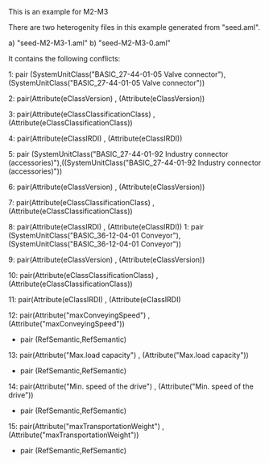 This is an example for M2-M3

There are two heterogenity files in this example generated from "seed.aml".

a) "seed-M2-M3-1.aml"
b) "seed-M2-M3-0.aml"

It contains the following conflicts:

1: pair (SystemUnitClass("BASIC_27-44-01-05 Valve connector"),(SystemUnitClass("BASIC_27-44-01-05 Valve connector"))

2: pair(Attribute(eClassVersion) , (Attribute(eClassVersion))

3: pair(Attribute(eClassClassificationClass) , (Attribute(eClassClassificationClass))

4: pair(Attribute(eClassIRDI) , (Attribute(eClassIRDI))


5: pair (SystemUnitClass("BASIC_27-44-01-92 Industry connector (accessories)"),((SystemUnitClass("BASIC_27-44-01-92 Industry connector (accessories)"))

6: pair(Attribute(eClassVersion) , (Attribute(eClassVersion))

7: pair(Attribute(eClassClassificationClass) , (Attribute(eClassClassificationClass))

8: pair(Attribute(eClassIRDI) , (Attribute(eClassIRDI))
1: pair (SystemUnitClass("BASIC_36-12-04-01 Conveyor"),(SystemUnitClass("BASIC_36-12-04-01 Conveyor"))

9: pair(Attribute(eClassVersion) , (Attribute(eClassVersion))

10: pair(Attribute(eClassClassificationClass) , (Attribute(eClassClassificationClass))

11: pair(Attribute(eClassIRDI) , (Attribute(eClassIRDI)


12: pair(Attribute("maxConveyingSpeed") , (Attribute("maxConveyingSpeed"))

  - pair (RefSemantic,RefSemantic)

13: pair(Attribute("Max.load capacity") , (Attribute("Max.load capacity"))

  - pair (RefSemantic,RefSemantic)

14: pair(Attribute("Min. speed of the drive") , (Attribute("Min. speed of the drive"))

  - pair (RefSemantic,RefSemantic)

15: pair(Attribute("maxTransportationWeight") , (Attribute("maxTransportationWeight"))

  - pair (RefSemantic,RefSemantic)

